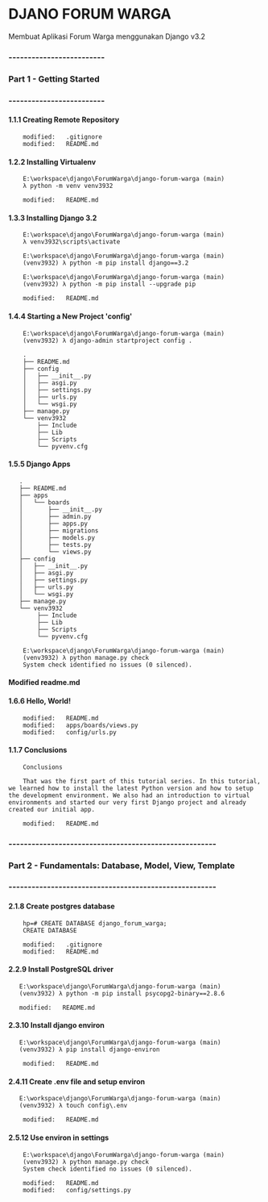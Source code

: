 # DJANO FORUM WARGA
Membuat Aplikasi Forum Warga menggunakan Django v3.2

### -------------------------
### Part 1 - Getting Started
### -------------------------


#### 1.1.1 Creating Remote Repository

        modified:   .gitignore
        modified:   README.md

#### 1.2.2 Installing Virtualenv

        E:\workspace\django\ForumWarga\django-forum-warga (main)
        λ python -m venv venv3932

        modified:   README.md

#### 1.3.3 Installing Django 3.2

        E:\workspace\django\ForumWarga\django-forum-warga (main)
        λ venv3932\scripts\activate

        E:\workspace\django\ForumWarga\django-forum-warga (main)
        (venv3932) λ python -m pip install django==3.2

        E:\workspace\django\ForumWarga\django-forum-warga (main)
        (venv3932) λ python -m pip install --upgrade pip

        modified:   README.md

#### 1.4.4 Starting a New Project 'config'

        E:\workspace\django\ForumWarga\django-forum-warga (main)
        (venv3932) λ django-admin startproject config .

        .
        ├── README.md
        ├── config
        │   ├── __init__.py
        │   ├── asgi.py
        │   ├── settings.py
        │   ├── urls.py
        │   └── wsgi.py
        ├── manage.py
        └── venv3932
            ├── Include
            ├── Lib
            ├── Scripts
            └── pyvenv.cfg

#### 1.5.5 Django Apps

       .
       ├── README.md
       ├── apps
       │   └── boards
       │       ├── __init__.py
       │       ├── admin.py
       │       ├── apps.py
       │       ├── migrations
       │       ├── models.py
       │       ├── tests.py
       │       └── views.py
       ├── config
       │   ├── __init__.py
       │   ├── asgi.py
       │   ├── settings.py
       │   ├── urls.py
       │   └── wsgi.py
       ├── manage.py
       └── venv3932
            ├── Include
            ├── Lib
            ├── Scripts
            └── pyvenv.cfg

        E:\workspace\django\ForumWarga\django-forum-warga (main)
        (venv3932) λ python manage.py check
        System check identified no issues (0 silenced).

#### Modified readme.md

#### 1.6.6 Hello, World!

        modified:   README.md
        modified:   apps/boards/views.py
        modified:   config/urls.py

#### 1.1.7 Conclusions

        Conclusions
        
        That was the first part of this tutorial series. In this tutorial, we learned how to install the latest Python version and how to setup the development environment. We also had an introduction to virtual environments and started our very first Django project and already created our initial app.

        modified:   README.md


### ------------------------------------------------------
### Part 2 - Fundamentals: Database, Model, View, Template
### ------------------------------------------------------


#### 2.1.8 Create postgres database

        hp=# CREATE DATABASE django_forum_warga;
        CREATE DATABASE

        modified:   .gitignore
        modified:   README.md

#### 2.2.9 Install PostgreSQL driver

       E:\workspace\django\ForumWarga\django-forum-warga (main)
       (venv3932) λ python -m pip install psycopg2-binary==2.8.6

       modified:   README.md

#### 2.3.10 Install django environ

       E:\workspace\django\ForumWarga\django-forum-warga (main)
       (venv3932) λ pip install django-environ

        modified:   README.md

#### 2.4.11 Create .env file and setup environ

       E:\workspace\django\ForumWarga\django-forum-warga (main)
       (venv3932) λ touch config\.env

        modified:   README.md

#### 2.5.12 Use environ in settings

        E:\workspace\django\ForumWarga\django-forum-warga (main)
        (venv3932) λ python manage.py check
        System check identified no issues (0 silenced).

        modified:   README.md
        modified:   config/settings.py




































































































































































































































